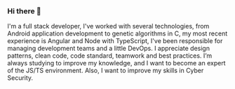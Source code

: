 ### Hi there 👋

I'm a full stack developer, I've worked with several technologies, from Android application development to genetic algorithms in C, my most recent experience is Angular and Node with TypeScript, I've been responsible for managing development teams and a little DevOps. I appreciate design patterns, clean code, code standard, teamwork and best practices. I’m always studying to improve my knowledge, and I want to become an expert of the JS/TS environment. Also, I want to improve my skills in Cyber Security.
